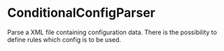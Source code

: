 # ConditionalConfigParser
Parse a XML file containing configuration data. There is the possibility to define rules which config is to be used.
